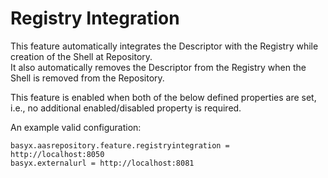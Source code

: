 # Registry Integration
This feature automatically integrates the Descriptor with the Registry while creation of the Shell at Repository. <br>
It also automatically removes the Descriptor from the Registry when the Shell is removed from the Repository. 

This feature is enabled when both of the below defined properties are set, i.e., no additional enabled/disabled property is required.

An example valid configuration:

```
basyx.aasrepository.feature.registryintegration = http://localhost:8050
basyx.externalurl = http://localhost:8081
```
